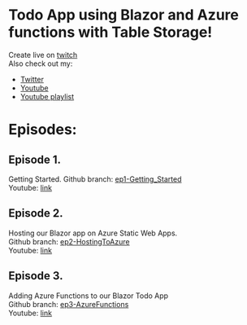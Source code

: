 # Todo App using Blazor and Azure functions with Table Storage!
Create live on [twitch](twitch.tv/thopdev)  
Also check out my:  
- [Twitter](twitter.com/thopdev)  
- [Youtube](https://www.youtube.com/channel/UCFahGHoCA0ukPlSU1Y3ndqw)  
- [Youtube playlist](https://www.youtube.com/watch?v=ymoG69TIFfY&list=PL2IwpYczGZhoSl0gAddW1bZFuBIALtw0m)  

# Episodes:
## Episode 1.
Getting Started.
Github branch: [ep1-Getting_Started](https://github.com/thopdev/TodoListTwitchDemo/tree/ep1-Getting_Started)  
Youtube: [link](https://www.youtube.com/watch?v=ymoG69TIFfY&t=708s)  

## Episode 2.  
Hosting our Blazor app on Azure Static Web Apps.  
Github branch: [ep2-HostingToAzure](https://github.com/thopdev/TodoListTwitchDemo/tree/ep2-HostingToAzure)  
Youtube: [link](https://www.youtube.com/watch?v=IQ-g8vI165Q&t=50s)  

## Episode 3.
Adding Azure Functions to our Blazor Todo App  
Github branch: [ep3-AzureFunctions](https://github.com/thopdev/TodoListTwitchDemo/tree/ep3-AzureFunctions)  
Youtube: [link](https://www.youtube.com/watch?v=9SG_jgyovmg)
